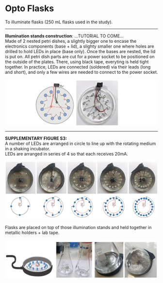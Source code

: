 # Opto Flasks
To illuminate flasks (250 mL flasks used in the study). </br>

___
**Illumination stands construction**: ...TUTORIAL TO COME...</br>
Made of 2 nested petri dishes, a slightly bigger one to encase the electronics components (base + lid), a slighty smaller one where holes are drilled to hold LEDs in place (base only). Once the bases are nested, the lid is put on. All petri dish parts are cut for a power socket to be positioned on the outside of the plates. There, using black tape, everyting is held tight together.
In practice, LEDs are connected (soldered) via their leads (long and short), and only a few wires are needed to connect to the power socket.</br></br>
![](optoflasks_scheme.png)
___
**SUPPLEMENTARY FIGURE S3:** </br>
A number of LEDs are arranged in circle to line up with the rotating medium in a shaking incubator. </br>
LEDs are arranged in series of 4 so that each receives 20mA. </br></br>
![](FIGS3A_optoflasks.png)</br></br>
Flasks are placed on top of those illumination stands and held together in metallic holders + lab tape.  </br></br>
![](FIGS3B_optoflasks.png)
